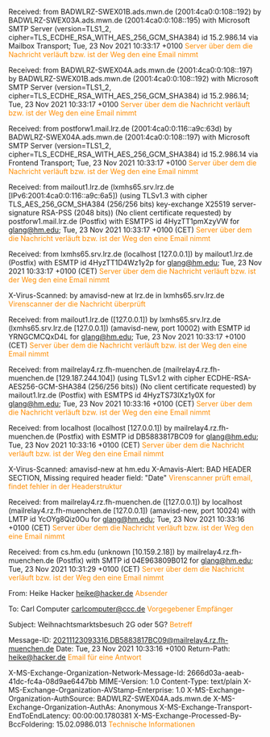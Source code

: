 Received: from BADWLRZ-SWEX01B.ads.mwn.de (2001:4ca0:0:108::192) by
 BADWLRZ-SWEX03A.ads.mwn.de (2001:4ca0:0:108::195) with Microsoft SMTP Server
 (version=TLS1_2, cipher=TLS_ECDHE_RSA_WITH_AES_256_GCM_SHA384) id 15.2.986.14
 via Mailbox Transport; Tue, 23 Nov 2021 10:33:17 +0100
 <span style="color:darkorange">Server über dem die Nachricht verläuft bzw. ist der Weg den eine
 Email nimmt</span>

Received: from BADWLRZ-SWEX04A.ads.mwn.de (2001:4ca0:0:108::197) by
 BADWLRZ-SWEX01B.ads.mwn.de (2001:4ca0:0:108::192) with Microsoft SMTP Server
 (version=TLS1_2, cipher=TLS_ECDHE_RSA_WITH_AES_256_GCM_SHA384) id
 15.2.986.14; Tue, 23 Nov 2021 10:33:17 +0100
<span style="color:darkorange">Server über dem die Nachricht verläuft bzw. ist der Weg den eine
 Email nimmt</span>

Received: from postforw1.mail.lrz.de (2001:4ca0:0:116::a9c:63d) by
 BADWLRZ-SWEX04A.ads.mwn.de (2001:4ca0:0:108::197) with Microsoft SMTP Server
 (version=TLS1_2, cipher=TLS_ECDHE_RSA_WITH_AES_256_GCM_SHA384) id 15.2.986.14
 via Frontend Transport; Tue, 23 Nov 2021 10:33:17 +0100
<span style="color:darkorange">Server über dem die Nachricht verläuft bzw. ist der Weg den eine
 Email nimmt</span>

Received: from mailout1.lrz.de (lxmhs65.srv.lrz.de [IPv6:2001:4ca0:0:116::a9c:6a5])
 (using TLSv1.3 with cipher TLS_AES_256_GCM_SHA384 (256/256 bits)
 key-exchange X25519 server-signature RSA-PSS (2048 bits))
 (No client certificate requested)
 by postforw1.mail.lrz.de (Postfix) with ESMTPS id 4HyzTT1pmXzyVW
 for <glang@hm.edu>; Tue, 23 Nov 2021 10:33:17 +0100 (CET)
<span style="color:darkorange">Server über dem die Nachricht verläuft bzw. ist der Weg den eine
 Email nimmt</span>

Received: from lxmhs65.srv.lrz.de (localhost [127.0.0.1])
	by mailout1.lrz.de (Postfix) with ESMTP id 4HyzTT1D4Wz1y2p
	for <glang@hm.edu>; Tue, 23 Nov 2021 10:33:17 +0100 (CET)
<span style="color:darkorange">Server über dem die Nachricht verläuft bzw. ist der Weg den eine
 Email nimmt</span>

X-Virus-Scanned: by amavisd-new at lrz.de in lxmhs65.srv.lrz.de
<span style="color:darkorange">Virenscanner der die Nachricht überprüft</span>

Received: from mailout1.lrz.de ([127.0.0.1])
	by lxmhs65.srv.lrz.de (lxmhs65.srv.lrz.de [127.0.0.1]) (amavisd-new, port 10002)
	with ESMTP id YRNGCMCQxD4L for <glang@hm.edu>;
	Tue, 23 Nov 2021 10:33:17 +0100 (CET)
<span style="color:darkorange">Server über dem die Nachricht verläuft bzw. ist der Weg den eine
 Email nimmt</span>

Received: from mailrelay4.rz.fh-muenchen.de (mailrelay4.rz.fh-muenchen.de [129.187.244.104])
	(using TLSv1.2 with cipher ECDHE-RSA-AES256-GCM-SHA384 (256/256 bits))
	(No client certificate requested)
	by mailout1.lrz.de (Postfix) with ESMTPS id 4HyzTS73lXz1y0X
	for <glang@hm.edu>; Tue, 23 Nov 2021 10:33:16 +0100 (CET)
<span style="color:darkorange">Server über dem die Nachricht verläuft bzw. ist der Weg den eine
 Email nimmt</span>

Received: from localhost (localhost [127.0.0.1])
	by mailrelay4.rz.fh-muenchen.de (Postfix) with ESMTP id DB5883817BC09
	for <glang@hm.edu>; Tue, 23 Nov 2021 10:33:16 +0100 (CET)
<span style="color:darkorange">Server über dem die Nachricht verläuft bzw. ist der Weg den eine
 Email nimmt</span>


X-Virus-Scanned: amavisd-new at hm.edu
X-Amavis-Alert: BAD HEADER SECTION, Missing required header field: "Date"
<span style="color:darkorange">Virenscanner prüft email, findet fehler in der Headerstruktur</span>

Received: from mailrelay4.rz.fh-muenchen.de ([127.0.0.1])
	by localhost (mailrelay4.rz.fh-muenchen.de [127.0.0.1]) (amavisd-new, port 10024)
	with LMTP id YcOYg8Qiz0Ou for <glang@hm.edu>;
	Tue, 23 Nov 2021 10:33:16 +0100 (CET)
<span style="color:darkorange">Server über dem die Nachricht verläuft bzw. ist der Weg den eine
 Email nimmt</span>

Received: from cs.hm.edu (unknown [10.159.2.18])
	by mailrelay4.rz.fh-muenchen.de (Postfix) with SMTP id 04E963809B012
	for <glang@hm.edu>; Tue, 23 Nov 2021 10:31:29 +0100 (CET)
<span style="color:darkorange">Server über dem die Nachricht verläuft bzw. ist der Weg den eine
 Email nimmt</span>

From: Heike Hacker <heike@hacker.de>
<span style="color:darkorange">Absender</span>

To: Carl Computer <carlcomputer@ccc.de>
<span style="color:darkorange">Vorgegebener Empfänger</span>

Subject: Weihnachtsmarktsbesuch 2G oder 5G?
<span style="color:darkorange">Betreff</span>

Message-ID: <20211123093316.DB5883817BC09@mailrelay4.rz.fh-muenchen.de>
Date: Tue, 23 Nov 2021 10:33:16 +0100
Return-Path: heike@hacker.de
<span style="color:darkorange">Email für eine Antwort</span>

X-MS-Exchange-Organization-Network-Message-Id: 2666d03a-aeab-41dc-fc4a-08d9ae6447bb
MIME-Version: 1.0
Content-Type: text/plain
X-MS-Exchange-Organization-AVStamp-Enterprise: 1.0
X-MS-Exchange-Organization-AuthSource: BADWLRZ-SWEX04A.ads.mwn.de
X-MS-Exchange-Organization-AuthAs: Anonymous
X-MS-Exchange-Transport-EndToEndLatency: 00:00:00.1780381
X-MS-Exchange-Processed-By-BccFoldering: 15.02.0986.013
<span style="color:darkorange">Technische Informationen</span>